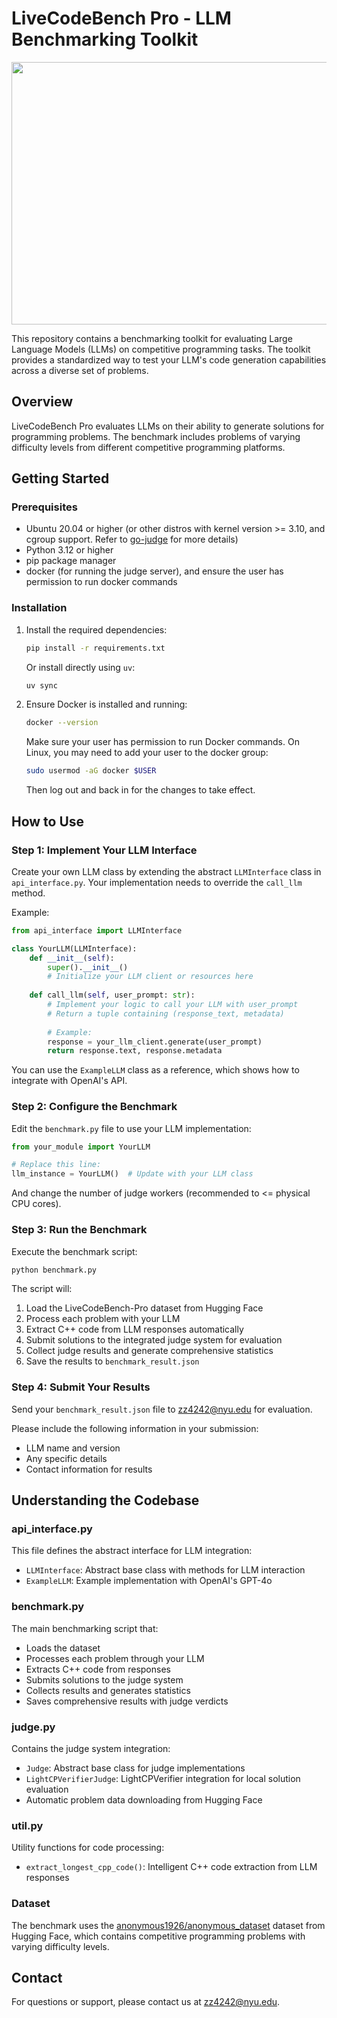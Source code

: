 # LiveCodeBench Pro - LLM Benchmarking Toolkit

<p align="center">
<img width="1415" height="420" alt="image" src="https://github.com/user-attachments/assets/2795fbe8-df64-4664-b834-33346157973e" />
</p>

This repository contains a benchmarking toolkit for evaluating Large Language Models (LLMs) on competitive programming tasks. The toolkit provides a standardized way to test your LLM's code generation capabilities across a diverse set of problems.

## Overview

LiveCodeBench Pro evaluates LLMs on their ability to generate solutions for programming problems. The benchmark includes problems of varying difficulty levels from different competitive programming platforms.

## Getting Started

### Prerequisites

- Ubuntu 20.04 or higher (or other distros with kernel version >= 3.10, and cgroup support. Refer to [go-judge](https://github.com/criyle/go-judge) for more details)
- Python 3.12 or higher
- pip package manager
- docker (for running the judge server), and ensure the user has permission to run docker commands

### Installation

1. Install the required dependencies:
   ```bash
   pip install -r requirements.txt
   ```
   
   Or install directly using `uv`:
   ```bash
   uv sync
   ```

2. Ensure Docker is installed and running:
   ```bash
   docker --version
   ```
   
   Make sure your user has permission to run Docker commands. On Linux, you may need to add your user to the docker group:
   ```bash
   sudo usermod -aG docker $USER
   ```
   Then log out and back in for the changes to take effect.

## How to Use

### Step 1: Implement Your LLM Interface

Create your own LLM class by extending the abstract `LLMInterface` class in `api_interface.py`. Your implementation needs to override the `call_llm` method.

Example:
```python
from api_interface import LLMInterface

class YourLLM(LLMInterface):
    def __init__(self):
        super().__init__()
        # Initialize your LLM client or resources here
        
    def call_llm(self, user_prompt: str):
        # Implement your logic to call your LLM with user_prompt
        # Return a tuple containing (response_text, metadata)
        
        # Example:
        response = your_llm_client.generate(user_prompt)
        return response.text, response.metadata
```

You can use the `ExampleLLM` class as a reference, which shows how to integrate with OpenAI's API.

### Step 2: Configure the Benchmark

Edit the `benchmark.py` file to use your LLM implementation:

```python
from your_module import YourLLM

# Replace this line:
llm_instance = YourLLM()  # Update with your LLM class
```

And change the number of judge workers (recommended to <= physical CPU cores).

### Step 3: Run the Benchmark

Execute the benchmark script:

```bash
python benchmark.py
```

The script will:
1. Load the LiveCodeBench-Pro dataset from Hugging Face
2. Process each problem with your LLM
3. Extract C++ code from LLM responses automatically
4. Submit solutions to the integrated judge system for evaluation
5. Collect judge results and generate comprehensive statistics
6. Save the results to `benchmark_result.json`

### Step 4: Submit Your Results

Send your `benchmark_result.json` file to zz4242@nyu.edu for evaluation.

Please include the following information in your submission:
- LLM name and version
- Any specific details
- Contact information for results

## Understanding the Codebase

### api_interface.py

This file defines the abstract interface for LLM integration:
- `LLMInterface`: Abstract base class with methods for LLM interaction
- `ExampleLLM`: Example implementation with OpenAI's GPT-4o

### benchmark.py

The main benchmarking script that:
- Loads the dataset
- Processes each problem through your LLM
- Extracts C++ code from responses
- Submits solutions to the judge system
- Collects results and generates statistics
- Saves comprehensive results with judge verdicts

### judge.py

Contains the judge system integration:
- `Judge`: Abstract base class for judge implementations
- `LightCPVerifierJudge`: LightCPVerifier integration for local solution evaluation
- Automatic problem data downloading from Hugging Face

### util.py

Utility functions for code processing:
- `extract_longest_cpp_code()`: Intelligent C++ code extraction from LLM responses


### Dataset

The benchmark uses the [anonymous1926/anonymous_dataset](https://huggingface.co/datasets/anonymous1926/anonymous_dataset/) dataset from Hugging Face, which contains competitive programming problems with varying difficulty levels.




## Contact

For questions or support, please contact us at zz4242@nyu.edu.
